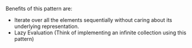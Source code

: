 Benefits of this pattern are:

- Iterate over all the elements sequentially without caring about its underlying representation.</br>
- Lazy Evaluation (Think of implementing an infinite collection using this pattern)

